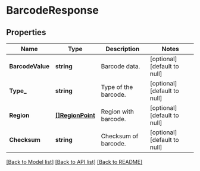 # BarcodeResponse

## Properties
Name | Type | Description | Notes
------------ | ------------- | ------------- | -------------
**BarcodeValue** | **string** | Barcode data.              | [optional] [default to null]
**Type_** | **string** | Type of the barcode.              | [optional] [default to null]
**Region** | [**[]RegionPoint**](RegionPoint.md) | Region with barcode.              | [optional] [default to null]
**Checksum** | **string** | Checksum of barcode.              | [optional] [default to null]

[[Back to Model list]](../README.md#documentation-for-models) [[Back to API list]](../README.md#documentation-for-api-endpoints) [[Back to README]](../README.md)


